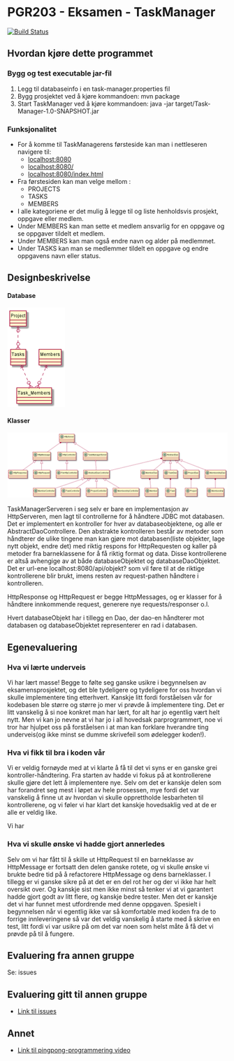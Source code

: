 # PGR203 - Eksamen - TaskManager
[![Build Status](https://travis-ci.com/Westerdals/pgr203-2019-eksamen-gulpipose.svg?token=44Bw2ysNN257T9ubGsZk&branch=master)](https://travis-ci.com/Westerdals/pgr203-2019-eksamen-gulpipose)
## Hvordan kjøre dette programmet

### Bygg og test executable jar-fil

1. Legg til databaseinfo i en task-manager.properties fil
2. Bygg prosjektet ved å kjøre kommandoen: mvn package  
3. Start TaskManager ved å kjøre kommandoen: java -jar target/Task-Manager-1.0-SNAPSHOT.jar

### Funksjonalitet

* For å komme til TaskManagerens førsteside kan man i nettleseren navigere til:
    -  [localhost:8080](localhost:8080)
    -  [localhost:8080/](localhost:8080/)
    -  [localhost:8080/index.html](localhost:8080/index.html)
* Fra førstesiden kan man velge mellom :
    * PROJECTS 
    * TASKS 
    * MEMBERS
* I alle kategoriene er det mulig å legge til og liste henholdsvis prosjekt, oppgave eller medlem. 
* Under MEMBERS kan man sette et medlem ansvarlig for en oppgave og se oppgaver tildelt et medlem.
* Under MEMBERS kan man også endre navn og alder på medlemmet.
* Under TASKS kan man se medlemmer tildelt en oppgave og endre oppgavens navn eller status.

## Designbeskrivelse
#### Database

![](databaseDiagram.png)

#### Klasser

![](diagram.png)

TaskManagerServeren i seg selv er bare en implementasjon av HttpServeren, men lagt til controllerne for å håndtere JDBC mot databasen. 
Det er implementert en kontroller for hver av databaseobjektene, og alle er AbstractDaoControllere.
Den abstrakte kontrolleren består av metoder som håndterer de ulike tingene man kan gjøre mot databasen(liste objekter, lage nytt objekt, endre det) med riktig respons for HttpRequesten og kaller på metoder fra barneklassene for å få riktig format og data.
Disse kontrollerene er altså avhengige av at både databaseObjektet og databaseDaoObjektet.
Det er url-ene localhost:8080/api/objekt? som vil føre til at de riktige kontrollerene blir brukt, imens resten av request-pathen håndtere i kontrolleren.

HttpResponse og HttpRequest er begge HttpMessages, og er klasser for å håndtere innkommende request, generere nye requests/responser o.l.

Hvert databaseObjekt har i tillegg en Dao, der dao-en håndterer mot databasen og databaseObjektet representerer en rad i databasen.


## Egenevaluering

### Hva vi lærte underveis
Vi har lært masse! Begge to følte seg ganske usikre i begynnelsen av eksamensprosjektet, og det ble tydeligere og tydeligere for oss hvordan vi skulle implementere ting etterhvert. Kanskje litt fordi forståelsen vår for kodebasen ble større og større jo mer vi prøvde å implementere ting.
Det er litt vanskelig å si noe konkret man har lært, for alt har jo egentlig vært helt nytt. Men vi kan jo nevne at vi har jo i all hovedsak parprogrammert, noe vi tror har hjulpet oss på forståelsen i at man kan forklare hverandre ting underveis(og ikke minst se dumme skrivefeil som ødelegger koden!).
### Hva vi fikk til bra i koden vår
Vi er veldig fornøyde med at vi klarte å få til det vi syns er en ganske grei kontroller-håndtering. Fra starten av hadde vi fokus på at kontrollerene skulle gjøre det lett å implementere nye.
Selv om det er kanskje delen som har forandret seg mest i løpet av hele prosessen, mye fordi det var vanskelig å finne ut av hvordan vi skulle opprettholde lesbarheten til kontrollerene, og vi føler vi har klart det kanskje hovedsaklig ved at de er alle er veldig like.

Vi har 
### Hva vi skulle ønske vi hadde gjort annerledes
Selv om vi har fått til å skille ut HttpRequest til en barneklasse av HttpMessage er fortsatt den delen ganske rotete, og vi skulle ønske vi brukte bedre tid på å refactorere HttpMessage og dens barneklasser.
I tillegg er vi ganske sikre på at det er en del rot her og der vi ikke har helt oversikt over. Og kanskje sist men ikke minst så tenker vi at vi garantert hadde gjort godt av litt flere, og kanskje bedre tester.
Men det er kanskje det vi har funnet mest utfordrende med denne oppgaven. Spesielt i begynnelsen når vi egentlig ikke var så komfortable med koden fra de to forrige innleveringene så var det veldig vanskelig å starte med å skrive en test, litt fordi vi var usikre på om det var noen som helst måte å få det vi prøvde på til å fungere.

## Evaluering fra annen gruppe
   Se: issues

## Evaluering gitt til annen gruppe
* [Link til issues](https://github.com/Westerdals/pgr203-2019-eksamen-hansmaast/issues)
    
## Annet
*  [Link til pingpong-programmering video](https://vimeo.com/373804252)
